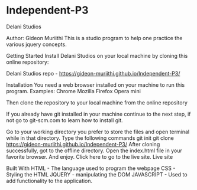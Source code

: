 # Independent-P3

Delani Studios

Author: Gideon Muriithi
This is a studio program to help one practice the various jquery concepts.

Getting Started
Install Delani Studios on your local machine by cloning this online repository:

Delani Studios repo - https://gideon-muriithi.github.io/Independent-P3/

Installation
You need a web browser installed on your machine to run this program. Examples:
Chrome
Mozilla Firefox
Opera mini

Then clone the repository to your local machine from the online repository

If you already have git installed in your machine continue to the next step, if not go to git-scm.com to learn how to install git.

Go to your working directory you prefer to store the files and open terminal while in that directory.
Type the following commands
  git init
  git clone     https://gideon-muriithi.github.io/Independent-P3/
After cloning successfully, got to the offline directory.
Open the index.html file in your favorite browser. And enjoy.
Click here to go to the live site.
Live site

Built With
HTML - The language used to program the webpage
CSS - Styling the HTML
JQUERY - manipulating the DOM
JAVASCRIPT - Used to add functionality to the application.
